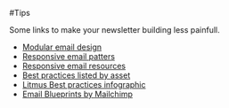 #Tips

Some links to make your newsletter building less painfull.

* [Modular email design](http://www.smashingmagazine.com/2014/08/04/improve-your-email-workflow-with-modular-design/)
* [Responsive email patters](http://responsiveemailpatterns.com/)
* [Responsive email resources](http://responsiveemailresources.com/)
* [Best practices listed by asset](http://www.pardot.com/faqs/emails/email-template-best-practices)
* [Litmus Best practices infographic](https://litmus.com/blog/html-email-coding-101-infographic/email-coding-101)
* [Email Blueprints by Mailchimp](https://github.com/mailchimp/Email-Blueprints)